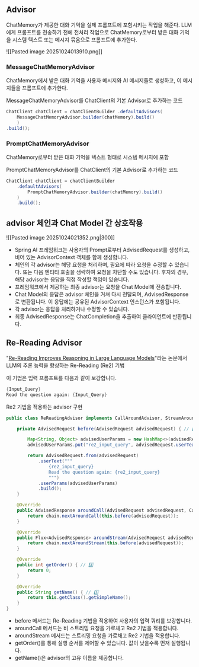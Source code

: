 ## Advisor
ChatMemory가 제공한 대화 기억을 실제 프롬프트에 포함시키는 작업을 해준다.
LLM에게 프롬프트를 전송하기 전에 전처리 작업으로 ChatMemory로부터 받은 대화 기억을 시스템 텍스트 또는 메시지 묶음으로 프롬프트에 추가한다.

![[Pasted image 20251024013910.png]]
### MessageChatMemoryAdvisor
ChatMemory에서 받은 대화 기억을 사용자 메시지와 AI 메시지들로 생성하고, 이 메시지들을 프롬프트에 추가한다.

MessageChatMemoryAdvisor를 ChatClient의 기본 Advisor로 추가하는 코드
```java
ChatClient chatClient = chatClientBuilder .defaultAdvisors(
    MessageChatMemoryAdvisor.builder(chatMemory).build() 
    )
.build();
```
### PromptChatMemoryAdvisor
ChatMemory로부터 받은 대화 기억을 텍스트 형태로 시스템 메시지에 포함

PromptChatMemoryAdvisor를 ChatClient의 기본 Advisor로 추가하는 코드
```java
ChatClient chatClient = chatClientBuilder 
    .defaultAdvisors(
        PromptChatMemoryAdvisor.builder(chatMemory).build() 
    )
    .build();
```

## advisor 체인과 Chat Model 간 상호작용
![[Pasted image 20251024021352.png|300]]
- Spring AI 프레임워크는 사용자의 Prompt로부터 AdvisedRequest를 생성하고, 비어 있는 AdvisorContext 객체를 함께 생성합니다.
- 체인의 각 advisor는 해당 요청을 처리하며, 필요에 따라 요청을 수정할 수 있습니다. 또는 다음 엔티티 호출을 생략하여 요청을 차단할 수도 있습니다. 후자의 경우, 해당 advisor는 응답을 직접 작성할 책임이 있습니다.
- 프레임워크에서 제공하는 최종 advisor는 요청을 Chat Model에 전송합니다.
- Chat Model의 응답은 advisor 체인을 거쳐 다시 전달되며, AdvisedResponse로 변환됩니다. 이 응답에는 공유된 AdvisorContext 인스턴스가 포함됩니다.
- 각 advisor는 응답을 처리하거나 수정할 수 있습니다.
- 최종 AdvisedResponse는 ChatCompletion을 추출하여 클라이언트에 반환됩니다.

## Re-Reading Advisor

"[Re-Reading Improves Reasoning in Large Language Models](https://arxiv.org/pdf/2309.06275)"라는 논문에서 LLM의 추론 능력을 향상하는 Re-Reading (Re2) 기법

이 기법은 입력 프롬프트를 다음과 같이 보강합니다.

```java
{Input_Query}
Read the question again: {Input_Query}
```

Re2 기법을 적용하는 advisor 구현
```java
public class ReReadingAdvisor implements CallAroundAdvisor, StreamAroundAdvisor {

	private AdvisedRequest before(AdvisedRequest advisedRequest) { // 1️⃣

		Map<String, Object> advisedUserParams = new HashMap<>(advisedRequest.userParams());
		advisedUserParams.put("re2_input_query", advisedRequest.userText());

		return AdvisedRequest.from(advisedRequest)
			.userText("""
			    {re2_input_query}
			    Read the question again: {re2_input_query}
			    """)
			.userParams(advisedUserParams)
			.build();
	}

	@Override
	public AdvisedResponse aroundCall(AdvisedRequest advisedRequest, CallAroundAdvisorChain chain) { // 2️⃣
		return chain.nextAroundCall(this.before(advisedRequest));
	}

	@Override
	public Flux<AdvisedResponse> aroundStream(AdvisedRequest advisedRequest, StreamAroundAdvisorChain chain) { // 3️⃣ 
		return chain.nextAroundStream(this.before(advisedRequest));
	}

	@Override
	public int getOrder() { // 4️⃣
		return 0;
	}

	@Override
	public String getName() { // 5️⃣
		return this.getClass().getSimpleName();
	}
}
```
- before 메서드는 Re-Reading 기법을 적용하여 사용자의 입력 쿼리를 보강합니다.
- aroundCall 메서드는 비 스트리밍 요청을 가로채고 Re2 기법을 적용합니다.
- aroundStream 메서드는 스트리밍 요청을 가로채고 Re2 기법을 적용합니다.
- getOrder()를 통해 실행 순서를 제어할 수 있습니다. 값이 낮을수록 먼저 실행됩니다.
- getName()은 advisor의 고유 이름을 제공합니다.

